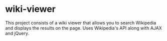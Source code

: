 # wiki-viewer
This project consists of a wiki viewer that allows you to search Wikipedia and displays the results on the page. Uses Wikipedia's API along with AJAX and jQuery.
